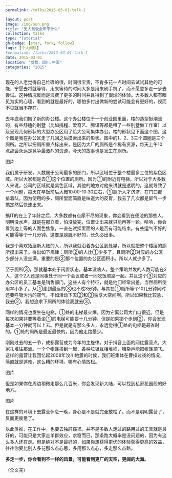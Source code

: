 ```yaml
---
permalink: /talks/2015-03-01-talk-1

layout: post
image: /img/sun.png
title: "无人驾驶会带来什么"
collection: talks
type: "Tutorial"
gh-badge: [star, fork, follow]
tags: [个人闲谈]
#permalink: /talks/2013-03-01-talk-1
date: 2015-03-01
location: "成都，四川,中国"
categories: "2015"
---
```



现在的人老觉得自己忙碌的很，时间很宝贵，不肯多花一点时间去试试其他的可能，宁愿去将就等待，用来等待的时间大多是用来刷手机了，而不愿意多走一步去尝试。这种情况反而是浪费了更多的时间并且得到了很烂的体验。大多数人都有眼见为实的心理，看到的就是最好的，哪怕多付出做新的尝试可能会有更好的，视而不见就当不存在。


去年底我们搬了新的办公楼。这个办公楼位于一个创业园里面，楼的造型挺潮流的，有些舒适的别墅（比如携程、爱奇艺、腾讯等都是租了一些别墅做工作室）以及呈现几何形状的大型办公区用了给大公司集体办公。楼的形状见下面这个图，这个图是我在办公区走了几回之后摸索出来的形状。图中的1、2、3三个圆圈是三个厕所。之所以把厕所重点标出来，是因为大厂的厕所是个稀有资源，每天上午10点那会永远是竞争最激烈的资源，今天的故事也是发生在厕所。

图片

我们属于研发，人数属于公司最多的部门，所以区域位于整个楼最多工位的紫色区域。所以大家都是去①这个位置的厕所。因为①的附近有电梯，所以对于大多数人来说，公司的区域就是紫色区域，其他的地方对他来讲就是透明的。这就导致了一个问题，每天在早饭前后大概10:00-10:30左右，①厕所人才济济，在门口都排着队。因为使用的多，厕所里面简直是味道大的反胃，我去了几次都是屏气一步搞定然后快速出来。

搞IT的在上了年龄之后，大多数都有点尿不尽的现象，你会看到在便池的那些人，明明没水声，就是在那立着，怕没放完，位置让出来就只能再等一轮。哈哈，你会看到边上等的人面色焦急，一直在试探里面的人是否有可能结束。有些运气不好的可能得等个十几分钟。这要是膀胱不好的，长久必出事。

我是个喜欢拓展新大陆的人，所以我就沿着办公区到处晃，所以就把整个楼层的厕所摸出来了。得出如下规律：厕所②的人比①少多了，且厕所②对应的办公区少部分人没坐满，重要的是②那个位置的办公区面积小，所以人就少多了。

至于厕所③，那就基本处于闲置状态，基本没啥人，整个策略并发的人数可能在2人，这个2人还是同事处于同一个会议或者一同吃饭顺路一起。并且这个③对应的办公区的员工基本是销售部门，这些人有个特征，就是他们经常出差。当然厕所使用率小多了。从①走到最远的③也不过3分钟。与其在①厕所等个10几分钟同时还要呼吸污污的空气，不如活动下去②和③独享大空间啊。所以如果我比较急，我去②，我想追求下厕所的体验我就去③。


同样的情况也发生在电梯，①处的电梯最火爆，因为它离公司大门口很近。但是每次如果非要等着坐①的电梯可能要十几分钟，但是如果挪个步到②，你会发现基本一分钟就可以上去。但是就是有那么多人，永远觉得①处的电梯是最省时的。①处的厕所是最近最快的。因为他走路最少。


刚刚过去的五一节，成都露营成为今年的主旋律。对于抖音上面的网红露营点，大家扎堆往那涌。一个个帐篷挨到一起，各种垃圾互相堆积，嘈杂声能把帐篷顶飞。这样的露营让我回忆起2008年汶川地震的时候，我们班集体在曹操过夜的情况，简直就是逃难，这么糟的环境，哪有心情放松。


图片

但是如果你在周边稍微走那么几百米，你会发现新大陆，可以找到私家花园般的好地方。

图片

在这样的环境下去露营休息一晚，身心是不是就完全放松了。而不是明明露营了，反而更疲惫了。

以此类推，在工作中，也要去独辟蹊径。并不是多数人走过的路用过的工具就是最好的，可能只是大家走羊群效应，求稳而已，那条路大概率是没问题的，因为有这么多人还在走。但是绝对不是最好的，如果你想获得更优的体验获得更高的效益，往往你要比别人多花那么点心思，多用那么点心，多走那么点路。


**多走一步，你会看到不一样的风景，可能看到更广的天空，更阔的大海**。


（全文完）


